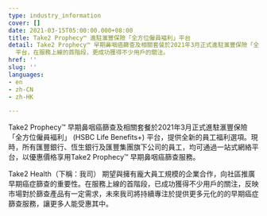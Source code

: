 ```yaml
---
type: industry_information
cover: []
date: 2021-03-15T05:00:00.000+08:00
title: Take2 Prophecy™ 進駐滙豐保險「全方位僱員褔利」平台
detail: Take2 Prophecy™ 早期鼻咽癌篩查及相關套餐於2021年3月正式進駐滙豐保險「全方位僱員褔利」 (HSBC Life Benefits+)
  平台，在服務上線的首階段，更成功獲得不少用戶的關注。
href: ''
slug: ''
languages:
- en
- zh-CN
- zh-HK

---
```

Take2 Prophecy™ 早期鼻咽癌篩查及相關套餐於2021年3月正式進駐滙豐保險「全方位僱員褔利」 (HSBC Life Benefits+) 平台，提供全新的員工福利選項。現時，所有匯豐銀行、恆生銀行及匯豐集團旗下公司的員工，均可通過一站式網絡平台，以優惠價格享用Take2 Prophecy™ 早期鼻咽癌篩查服務。

Take2 Health（下稱：我司） 期望與擁有龐大員工規模的企業合作，向社區推廣早期癌症篩查的重要性。在服務上線的首階段，已成功獲得不少用戶的關注，反映市場對於篩查產品有一定需求，未來我司將持續專注於提供更多元化的的早期癌症篩查服務，讓更多人能受惠其中。